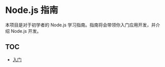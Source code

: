 # Node.js 指南

本项目是对于初学者的 Node.js 学习指南。指南将会带领你入门应用开发，并介绍 Node.js 开发。

## TOC

- [入门](./getting-started/)

